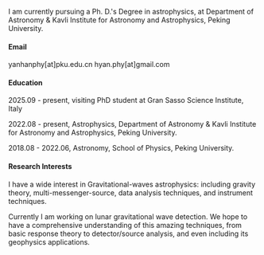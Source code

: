 
I am currently pursuing a Ph. D.'s Degree in astrophysics, at Department of Astronomy & Kavli Institute for Astronomy and Astrophysics, Peking University.

#### Email
yanhanphy[at]pku.edu.cn
hyan.phy[at]gmail.com

#### Education
2025.09 - present, visiting PhD student at Gran Sasso Science Institute, Italy

2022.08 - present, Astrophysics, Department of Astronomy & Kavli Institute for Astronomy and Astrophysics, Peking University.

2018.08 - 2022.06, Astronomy, School of Physics, Peking University.

#### Research Interests
I have a wide interest in Gravitational-waves astrophysics: including gravity theory, multi-messenger-source, data analysis techniques, and instrument techniques.

Currently I am working on lunar gravitational wave detection. We hope to have a comprehensive understanding of this amazing techniques, from basic response theory to detector/source analysis, and even including its geophysics applications.
